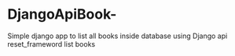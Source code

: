 # DjangoApiBook-
Simple django app to list all books inside database 
using Django api reset_frameword list books 
